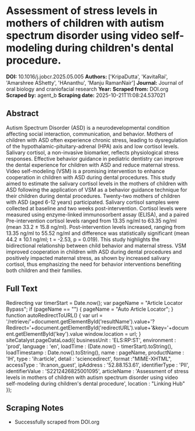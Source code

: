 # Assessment of stress levels in mothers of children with autism spectrum disorder using video self-modeling during children's dental procedure.

**DOI:** 10.1016/j.jobcr.2025.05.005
**Authors:** ['KripaDutta', 'KavitaRai', 'Amarshree AShetty', 'HAnanthu', 'Manju RamanNair']
**Journal:** Journal of oral biology and craniofacial research
**Year:** 
**Scraped from:** DOI.org
**Scraped by:** agent_b
**Scraping date:** 2025-10-21T11:08:24.537021

## Abstract

Autism Spectrum Disorder (ASD) is a neurodevelopmental condition affecting social interaction, communication, and behavior. Mothers of children with ASD often experience chronic stress, leading to dysregulation of the hypothalamic-pituitary-adrenal (HPA) axis and low cortisol levels. Salivary cortisol, a non-invasive biomarker, reflects physiological stress responses. Effective behavior guidance in pediatric dentistry can improve the dental experience for children with ASD and reduce maternal stress. Video self-modeling (VSM) is a promising intervention to enhance cooperation in children with ASD during dental procedures.
This study aimed to estimate the salivary cortisol levels in the mothers of children with ASD following the application of VSM as a behavior guidance technique for their children during dental procedures.
Twenty-two mothers of children with ASD (aged 6-12 years) participated. Salivary cortisol samples were collected at baseline and two weeks post-intervention. Cortisol levels were measured using enzyme-linked immunosorbent assay (ELISA), and a paired 
Pre-intervention cortisol levels ranged from 13.35 ng/ml to 63.35 ng/ml (mean 33.2 ± 15.8 ng/ml). Post-intervention levels increased, ranging from 13.35 ng/ml to 55.52 ng/ml and difference was statistically significant (mean 44.2 ± 10.1 ng/ml; t = -2.53, p = 0.019).
This study highlights the bidirectional relationship between child behavior and maternal stress. VSM improved cooperation in children with ASD during dental procedures and positively impacted maternal stress, as shown by increased salivary cortisol, thus emphasizing the need for behavior interventions benefiting both children and their families.

## Full Text

Redirecting var timerStart = Date.now(); var pageName = "Article Locator Bypass"; if (pageName == "") { pageName = "Auto Article Locator"; } function autoRedirectToURL() { var url = '/retrieve/'+document.getElementById('resultName').value+'?Redirect='+document.getElementById('redirectURL').value+'&key='+document.getElementById('key').value window.location = url; } siteCatalyst.pageDataLoad({ businessUnit : 'ELS:RP:ST', environment : 'prod', language : 'en', loadTime : (Date.now() - timerStart).toString(), loadTimestamp : Date.now().toString(), name : pageName, productName : 'IH', type : 'ih:article', detail : 'sciencedirect', format :"MIME-XHTML", accessType : 'ih:anon_guest', ipAddress : '52.88.153.61', identifierType : 'PII', identifierValue : 'S2212426825001095', articleName : 'Assessment of stress levels in mothers of children with autism spectrum disorder using video self-modeling during children\'s dental procedure', location : "Linking Hub" });

## Scraping Notes

- Successfully scraped from DOI.org
